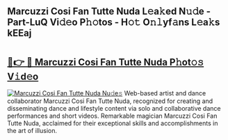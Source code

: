 ## Marcuzzi Cosi Fan Tutte Nuda L𝚎a𝚔ed N𝚞𝚍e - Part-LuQ Vi𝚍𝚎o P𝚑𝚘tos - H𝚘𝚝 O𝚗𝚕yf𝚊ns L𝚎a𝚔s kEEaj

# <h2><a href="http://kf5zwbj.oniu.top/?m=Marcuzzi+Cosi+Fan+Tutte+Nuda">🔗👉 🔴 Marcuzzi Cosi Fan Tutte Nuda P𝚑ot𝚘𝚜 V𝚒d𝚎o</a></h2>

[![Marcuzzi Cosi Fan Tutte Nuda Nu𝚍e𝚜](https://i.imgur.com/0qMVB7G.gif)](http://kf5zwbj.oniu.top/?m=Marcuzzi+Cosi+Fan+Tutte+Nuda)
Web-based artist and dance collaborator Marcuzzi Cosi Fan Tutte Nuda, recognized for creating and disseminating dance and lifestyle content via solo and collaborative dance performances and short videos. Remarkable magician Marcuzzi Cosi Fan Tutte Nuda, acclaimed for their exceptional skills and accomplishments in the art of illusion.  
